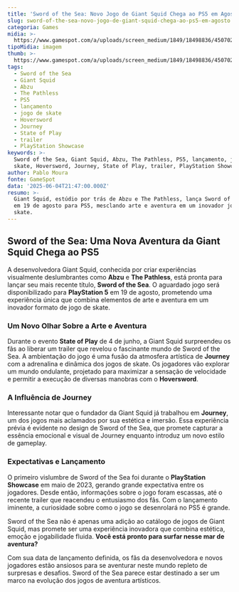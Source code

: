 ```yaml
---
title: 'Sword of the Sea: Novo Jogo de Giant Squid Chega ao PS5 em Agosto'
slug: sword-of-the-sea-novo-jogo-de-giant-squid-chega-ao-ps5-em-agosto
categoria: Games
midia: >-
  https://www.gamespot.com/a/uploads/screen_medium/1849/18498836/4507025-swordofthesea.jpg
tipoMidia: imagem
thumb: >-
  https://www.gamespot.com/a/uploads/screen_medium/1849/18498836/4507025-swordofthesea.jpg
tags:
  - Sword of the Sea
  - Giant Squid
  - Abzu
  - The Pathless
  - PS5
  - lançamento
  - jogo de skate
  - Hoversword
  - Journey
  - State of Play
  - trailer
  - PlayStation Showcase
keywords: >-
  Sword of the Sea, Giant Squid, Abzu, The Pathless, PS5, lançamento, jogo de
  skate, Hoversword, Journey, State of Play, trailer, PlayStation Showcase
author: Pablo Moura
fonte: GameSpot
data: '2025-06-04T21:47:00.000Z'
resumo: >-
  Giant Squid, estúdio por trás de Abzu e The Pathless, lança Sword of the Sea
  em 19 de agosto para PS5, mesclando arte e aventura em um inovador jogo de
  skate.
---
```

## Sword of the Sea: Uma Nova Aventura da Giant Squid Chega ao PS5

A desenvolvedora Giant Squid, conhecida por criar experiências visualmente deslumbrantes como **Abzu** e **The Pathless**, está pronta para lançar seu mais recente título, **Sword of the Sea**. O aguardado jogo será disponibilizado para **PlayStation 5** em 19 de agosto, prometendo uma experiência única que combina elementos de arte e aventura em um inovador formato de jogo de skate.

### Um Novo Olhar Sobre a Arte e Aventura

Durante o evento **State of Play** de 4 de junho, a Giant Squid surpreendeu os fãs ao liberar um trailer que revelou o fascinante mundo de Sword of the Sea. A ambientação do jogo é uma fusão da atmosfera artística de **Journey** com a adrenalina e dinâmica dos jogos de skate. Os jogadores vão explorar um mundo ondulante, projetado para maximizar a sensação de velocidade e permitir a execução de diversas manobras com o **Hoversword**.

### A Influência de Journey

Interessante notar que o fundador da Giant Squid já trabalhou em **Journey**, um dos jogos mais aclamados por sua estética e imersão. Essa experiência prévia é evidente no design de Sword of the Sea, que promete capturar a essência emocional e visual de Journey enquanto introduz um novo estilo de gameplay.

### Expectativas e Lançamento

O primeiro vislumbre de Sword of the Sea foi durante o **PlayStation Showcase** em maio de 2023, gerando grande expectativa entre os jogadores. Desde então, informações sobre o jogo foram escassas, até o recente trailer que reacendeu o entusiasmo dos fãs. Com o lançamento iminente, a curiosidade sobre como o jogo se desenrolará no PS5 é grande.

Sword of the Sea não é apenas uma adição ao catálogo de jogos de Giant Squid, mas promete ser uma experiência inovadora que combina estética, emoção e jogabilidade fluida. **Você está pronto para surfar nesse mar de aventura?**

Com sua data de lançamento definida, os fãs da desenvolvedora e novos jogadores estão ansiosos para se aventurar neste mundo repleto de surpresas e desafios. Sword of the Sea parece estar destinado a ser um marco na evolução dos jogos de aventura artísticos.

